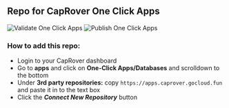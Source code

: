 ## Repo for CapRover One Click Apps

![Validate One Click Apps](https://github.com/kgnfth/caprover-one-click-apps/workflows/Validate%20Apps/badge.svg?branch=master&event=push) ![Publish One Click Apps](https://github.com/kgnfth/caprover-one-click-apps/workflows/Publish%20Apps/badge.svg?branch=master&event=push)

### How to add this repo:

- Login to your CapRover dashboard
- Go to **apps** and click on **One-Click Apps/Databases** and scrolldown to the bottom
- Under **3rd party repositories:** copy `https://apps.caprover.gocloud.fun` and paste it in to the text box
- Click the ***Connect New Repository*** button


